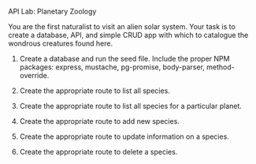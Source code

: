 API Lab: Planetary Zoology

You are the first naturalist to visit an alien solar system. Your task is to create a database, API, and simple CRUD app with which to catalogue the wondrous creatures found here.

1. Create a database and run the seed file. Include the proper NPM packages: express, mustache, pg-promise, body-parser, method-override.

2. Create the appropriate route to list all species.

3. Create the appropriate route to list all species for a particular planet.

3. Create the appropriate route to add new species.

4. Create the appropriate route to update information on a species.

5. Create the appropriate route to delete a species.
